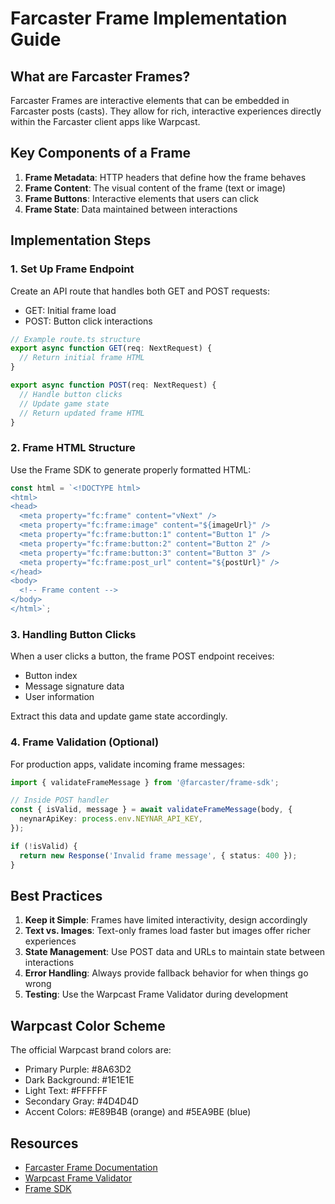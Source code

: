 # Farcaster Frame Implementation Guide

## What are Farcaster Frames?

Farcaster Frames are interactive elements that can be embedded in Farcaster posts (casts). They allow for rich, interactive experiences directly within the Farcaster client apps like Warpcast.

## Key Components of a Frame

1. **Frame Metadata**: HTTP headers that define how the frame behaves
2. **Frame Content**: The visual content of the frame (text or image)
3. **Frame Buttons**: Interactive elements that users can click
4. **Frame State**: Data maintained between interactions

## Implementation Steps

### 1. Set Up Frame Endpoint

Create an API route that handles both GET and POST requests:
- GET: Initial frame load
- POST: Button click interactions

```typescript
// Example route.ts structure
export async function GET(req: NextRequest) {
  // Return initial frame HTML
}

export async function POST(req: NextRequest) {
  // Handle button clicks
  // Update game state
  // Return updated frame HTML
}
```

### 2. Frame HTML Structure

Use the Frame SDK to generate properly formatted HTML:

```typescript
const html = `<!DOCTYPE html>
<html>
<head>
  <meta property="fc:frame" content="vNext" />
  <meta property="fc:frame:image" content="${imageUrl}" />
  <meta property="fc:frame:button:1" content="Button 1" />
  <meta property="fc:frame:button:2" content="Button 2" />
  <meta property="fc:frame:button:3" content="Button 3" />
  <meta property="fc:frame:post_url" content="${postUrl}" />
</head>
<body>
  <!-- Frame content -->
</body>
</html>`;
```

### 3. Handling Button Clicks

When a user clicks a button, the frame POST endpoint receives:
- Button index
- Message signature data
- User information

Extract this data and update game state accordingly.

### 4. Frame Validation (Optional)

For production apps, validate incoming frame messages:

```typescript
import { validateFrameMessage } from '@farcaster/frame-sdk';

// Inside POST handler
const { isValid, message } = await validateFrameMessage(body, {
  neynarApiKey: process.env.NEYNAR_API_KEY,
});

if (!isValid) {
  return new Response('Invalid frame message', { status: 400 });
}
```

## Best Practices

1. **Keep it Simple**: Frames have limited interactivity, design accordingly
2. **Text vs. Images**: Text-only frames load faster but images offer richer experiences
3. **State Management**: Use POST data and URLs to maintain state between interactions
4. **Error Handling**: Always provide fallback behavior for when things go wrong
5. **Testing**: Use the Warpcast Frame Validator during development

## Warpcast Color Scheme

The official Warpcast brand colors are:
- Primary Purple: #8A63D2
- Dark Background: #1E1E1E
- Light Text: #FFFFFF
- Secondary Gray: #4D4D4D
- Accent Colors: #E89B4B (orange) and #5EA9BE (blue)

## Resources

- [Farcaster Frame Documentation](https://docs.farcaster.xyz/reference/frames/spec)
- [Warpcast Frame Validator](https://warpcast.com/~/developers/frames)
- [Frame SDK](https://github.com/farcaster-project/frame-sdk)

